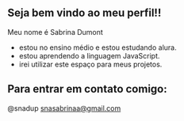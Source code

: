 ## Seja bem vindo ao meu perfil!!

Meu nome é Sabrina Dumont
- estou no ensino médio e estou estudando alura.
- estou aprendendo a linguagem JavaScript.
- irei utilizar este espaço para meus projetos.
## Para entrar em contato comigo:
@snadup
snasabrinaa@gmail.com
